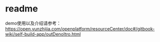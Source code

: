 # readme

demo使用以及介绍请参考：https://open.yunzhijia.com/openplatform/resourceCenter/doc#/gitbook-wiki/self-build-app/outDenoItro.html